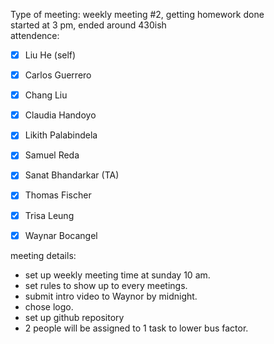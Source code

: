 Type of meeting: weekly meeting #2, getting homework done  
started at 3 pm, ended around 430ish   
attendence:  
* [x] Liu He (self)  
* [x] Carlos Guerrero   
* [x] Chang Liu   
* [x] Claudia Handoyo
* [x] Likith Palabindela   
* [x] Samuel Reda  
* [x] Sanat Bhandarkar (TA)  
* [x] Thomas Fischer  
* [x] Trisa Leung  
* [x] Waynar Bocangel  


meeting details:  
- set up weekly meeting time at sunday 10 am.  
- set rules to show up to every meetings.  
- submit intro video to Waynor by midnight.  
- chose logo. 
- set up github repository
- 2 people will be assigned to 1 task to lower bus factor.  
